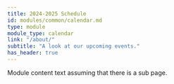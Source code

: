 ```yaml
---
title: 2024-2025 Schedule
id: modules/common/calendar.md
type: module
module_type: calendar
link: "/about/"
subtitle: "A look at our upcoming events."
has_header: true
---
```

Module content text assuming that there is a sub page.